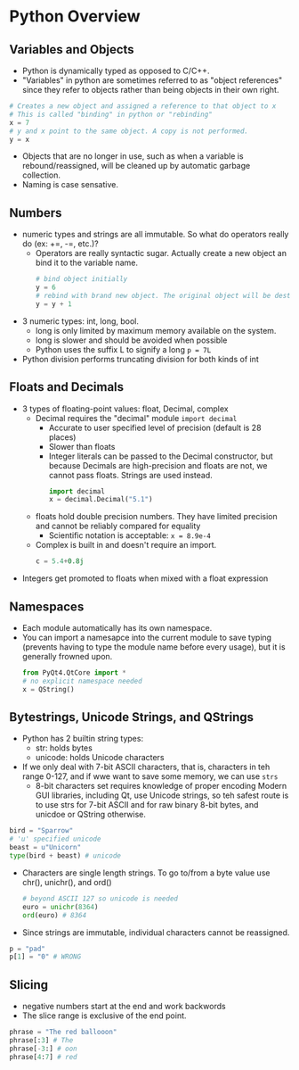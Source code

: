 # Python Overview

## Variables and Objects
- Python is dynamically typed as opposed to C/C++.
- "Variables" in python are sometimes referred to as "object references" since they refer to objects rather than being objects in their own right.
```Python
# Creates a new object and assigned a reference to that object to x
# This is called "binding" in python or "rebinding"
x = 7
# y and x point to the same object. A copy is not performed.
y = x
```
- Objects that are no longer in use, such as when a variable is rebound/reassigned, will be cleaned up by automatic garbage collection.
- Naming is case sensative.

## Numbers
- numeric types and strings are all immutable. So what do operators really do (ex: +=, -=, etc.)?
  - Operators are really syntactic sugar. Actually create a new object an bind it to the variable name.
    ```Python
    # bind object initially
    y = 6
    # rebind with brand new object. The original object will be destroyed.
    y = y + 1
- 3 numeric types: int, long, bool.
  - long is only limited by maximum memory available on the system. 
  - long is slower and should be avoided when possible
  - Python uses the suffix L to signify a long `p = 7L`
- Python division performs truncating division for both kinds of int

## Floats and Decimals
- 3 types of floating-point values: float, Decimal, complex
  - Decimal requires the "decimal" module `import decimal`
    - Accurate to user specified level of precision (default is 28 places)
    - Slower than floats
    - Integer literals can be passed to the Decimal constructor, but because Decimals are high-precision and floats are not, we cannot pass floats. Strings are used instead.
      ```Python
      import decimal
      x = decimal.Decimal("5.1")
      ```
  - floats hold double precision numbers. They have limited precision and cannot be reliably compared for equality
    - Scientific notation is acceptable: `x = 8.9e-4`
  - Complex is built in and doesn't require an import.
    ```Python
    c = 5.4+0.8j
    ```
- Integers get promoted to floats when mixed with a float expression
    
## Namespaces
- Each module automatically has its own namespace.
- You can import a namesapce into the current module to save typing (prevents having to type the module name before every usage), but it is generally frowned upon. 
  ```Python
  from PyQt4.QtCore import *
  # no explicit namespace needed
  x = QString()
  
## Bytestrings, Unicode Strings, and QStrings
- Python has 2 builtin string types:
  - str: holds bytes
  - unicode: holds Unicode characters
- If we only deal with 7-bit ASCII characters, that is, characters in teh range 0-127, and if wwe want to save some memory, we can use `strs`
  - 8-bit characters set requires knowledge of proper encoding
  Modern GUI libraries, including Qt, use Unicode strings, so teh safest route is to use strs for 7-bit ASCII and for raw binary 8-bit bytes, and unicdoe or QString otherwise.
```Python
bird = "Sparrow"
# 'u' specified unicode
beast = u"Unicorn"
type(bird + beast) # unicode
```
- Characters are single length strings. To go to/from a byte value use chr(), unichr(), and ord()
  ```Python
  # beyond ASCII 127 so unicode is needed
  euro = unichr(8364)
  ord(euro) # 8364
  ```
- Since strings are immutable, individual characters cannot be reassigned.
```Python
p = "pad"
p[1] = "0" # WRONG
```
  
## Slicing
- negative numbers start at the end and work backwords
- The slice range is exclusive of the end point.
```Python
phrase = "The red ballooon"
phrase[:3] # The
phrase[-3:] # oon
phrase[4:7] # red
```
